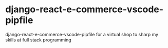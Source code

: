 # django-react-e-commerce-vscode-pipfile
django-react-e-commerce-vscode-pipfile for a virtual shop to sharp my skills at full stack programming
